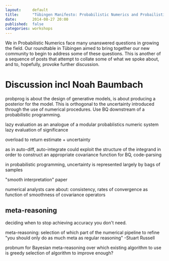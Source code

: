 ```yaml
---
layout:     default
title:      "Tübingen Manifesto: Probabilistic Numerics and Probailistic Programming"
date:       2014-08-27 20:00
published:  false
categories: workshops
---
```

We in Probabilistic Numerics face many unanswered questions in growing the field.
Our roundtable in Tübingen aimed to bring together our new community to begin to address some of these questions. 
This is another of a sequence of posts that attempt to collate some of what we spoke about, and to, hopefully, provoke further discussion.

# Discussion incl Noah Baumbach 
probprog is about the design of generative models, is about producing a posterior for the model. This is orthogonal to the uncertainty introduced through the use of numerical procedures. Use BQ downstream of a probabilistic programming. 

lazy evaluation as an analogue of a modular probablistics numeric system
lazy evaluation of significance

overload to return estimate + uncertainty

as in auto-diff, auto-integrate could exploit the structure of the integrand in order to construct an appropriate covariance function for BQ, code-parsing

in probabilistic programming, uncertainty is represented largely by bags of samples

"smooth interpretation" paper

numerical analysts care about: consistency, rates of convergence as function of smoothness of covariance operators

## meta-reasoning

deciding when to stop achieving accuracy you don't need.

meta-reasoning: selection of which part of the numerical pipeline to refine
"you should only do as much meta as regular reasoning"
-Stuart Russell

probnum for Bayesian meta-reasoning over which existing algorithm to use
is greedy selection of algorithm to improve enough?
